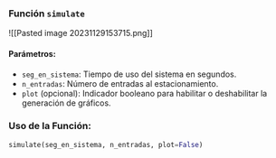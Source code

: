 ### Función `simulate`
![[Pasted image 20231129153715.png]]
#### Parámetros:
- `seg_en_sistema`: Tiempo de uso del sistema en segundos.
- `n_entradas`: Número de entradas al estacionamiento.
- `plot` (opcional): Indicador booleano para habilitar o deshabilitar la generación de gráficos.

### Uso de la Función:
```python
simulate(seg_en_sistema, n_entradas, plot=False)
```

